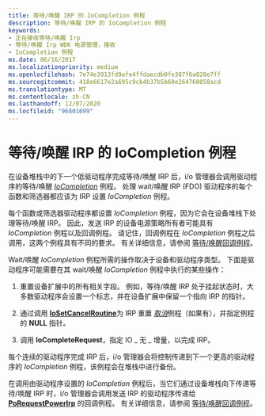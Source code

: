 ```yaml
---
title: 等待/唤醒 IRP 的 IoCompletion 例程
description: 等待/唤醒 IRP 的 IoCompletion 例程
keywords:
- 正在接收等待/唤醒 Irp
- 等待/唤醒 Irp WDK 电源管理，接收
- IoCompletion 例程
ms.date: 06/16/2017
ms.localizationpriority: medium
ms.openlocfilehash: 7e74e3913fd9afe4ffdaecdb0fe387f6a028e7ff
ms.sourcegitcommit: 418e6617e2a695c9cb4b37b5b60e264760858acd
ms.translationtype: MT
ms.contentlocale: zh-CN
ms.lasthandoff: 12/07/2020
ms.locfileid: "96801699"
---
```

# <a name="iocompletion-routines-for-waitwake-irps"></a>等待/唤醒 IRP 的 IoCompletion 例程





在设备堆栈中的下一个低驱动程序完成等待/唤醒 IRP 后，i/o 管理器会调用驱动程序的等待/唤醒 [*IoCompletion*](/windows-hardware/drivers/ddi/wdm/nc-wdm-io_completion_routine) 例程。 处理 wait/唤醒 IRP (FDO) 驱动程序的每个函数和筛选器都应该为 IRP 设置 *IoCompletion* 例程。

每个函数或筛选器驱动程序都设置 *IoCompletion* 例程，因为它会在设备堆栈下处理等待/唤醒 IRP。 因此，发送 IRP 的设备电源策略所有者可能具有 *IoCompletion* 例程以及回调例程。 请记住，回调例程在 *IoCompletion* 例程之后调用，这两个例程具有不同的要求。 有关详细信息，请参阅 [等待/唤醒回调例程](wait-wake-callback-routines.md)。

Wait/唤醒 *IoCompletion* 例程所需的操作取决于设备和驱动程序类型。 下面是驱动程序可能需要在其 wait/唤醒 *IoCompletion* 例程中执行的某些操作：

1.  重置设备扩展中的所有相关字段。 例如，等待/唤醒 IRP 处于挂起状态时，大多数驱动程序会设置一个标志，并在设备扩展中保留一个指向 IRP 的指针。

2.  通过调用 [**IoSetCancelRoutine**](/windows-hardware/drivers/ddi/wdm/nf-wdm-iosetcancelroutine)为 IRP 重置 [*取消*](/windows-hardware/drivers/ddi/wdm/nc-wdm-driver_cancel)例程（如果有），并指定例程的 **NULL** 指针。

3.  调用 **IoCompleteRequest**，指定 IO \_ 无 \_ 增量，以完成 IRP。

每个连续的驱动程序完成 IRP 后，i/o 管理器会将控制传递到下一个更高的驱动程序的 *IoCompletion* 例程，该例程会在堆栈中进行备份。

在调用由驱动程序设置的 *IoCompletion* 例程后，当它们通过设备堆栈向下传递等待/唤醒 IRP 时，i/o 管理器会调用发送 IRP 的驱动程序传递给 [**PoRequestPowerIrp**](/windows-hardware/drivers/ddi/wdm/nf-wdm-porequestpowerirp) 的回调例程。 有关详细信息，请参阅 [等待/唤醒回调例程](wait-wake-callback-routines.md)。

 

